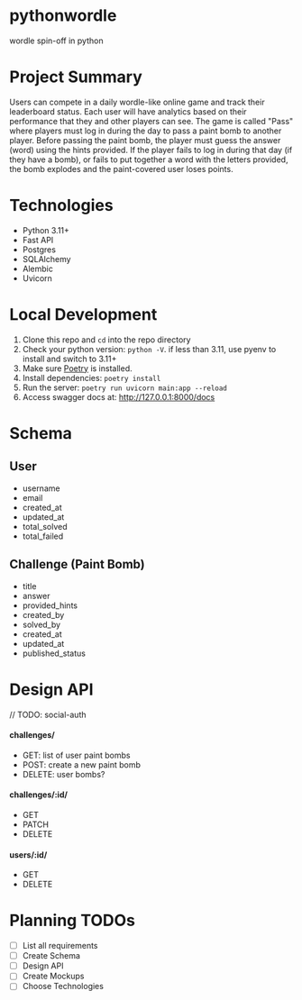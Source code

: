 # pythonwordle
wordle spin-off in python

# Project Summary
Users can compete in a daily wordle-like online game and track their leaderboard status. Each user will have analytics based on their performance that they and other players can see. The game is called "Pass" where players must log in during the day to pass a paint bomb to another player. Before passing the paint bomb, the player must guess the answer (word) using the hints provided. If the player fails to log in during that day (if they have a bomb), or fails to put together a word with the letters provided, the bomb explodes and the paint-covered user loses points.

# Technologies
- Python 3.11+
- Fast API
- Postgres
- SQLAlchemy
- Alembic
- Uvicorn

# Local Development
1. Clone this repo and `cd` into the repo directory
2. Check your python version: `python -V`. if less than 3.11, use pyenv to install and switch to 3.11+
3. Make sure [Poetry](https://python-poetry.org/docs/1.2/basic-usage/) is installed.
4. Install dependencies: `poetry install`
5. Run the server: `poetry run uvicorn main:app --reload`
6. Access swagger docs at: http://127.0.0.1:8000/docs

# Schema

## User

- username
- email
- created_at
- updated_at
- total_solved
- total_failed

## Challenge (Paint Bomb)

- title
- answer
- provided_hints
- created_by
- solved_by
- created_at
- updated_at
- published_status

# Design API
// TODO: social-auth

#### challenges/
- GET: list of user paint bombs
- POST: create a new paint bomb
- DELETE: user bombs?

#### challenges/:id/
- GET
- PATCH
- DELETE

#### users/:id/
- GET
- DELETE

# Planning TODOs
- [ ] List all requirements
- [ ] Create Schema
- [ ] Design API
- [ ] Create Mockups
- [ ] Choose Technologies
